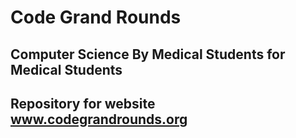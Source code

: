 # Code Grand Rounds
## Computer Science By Medical Students for Medical Students
## Repository for website www.codegrandrounds.org
